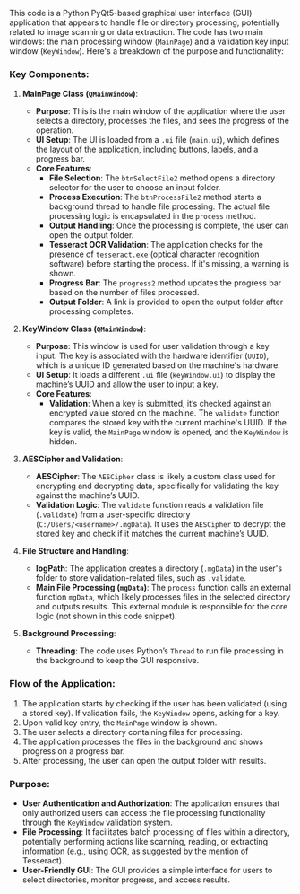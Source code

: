 This code is a Python PyQt5-based graphical user interface (GUI) application that appears to handle file or directory processing, potentially related to image scanning or data extraction. The code has two main windows: the main processing window (`MainPage`) and a validation key input window (`KeyWindow`). Here's a breakdown of the purpose and functionality:

### Key Components:

1. **MainPage Class (`QMainWindow`)**:
    - **Purpose**: This is the main window of the application where the user selects a directory, processes the files, and sees the progress of the operation.
    - **UI Setup**: The UI is loaded from a `.ui` file (`main.ui`), which defines the layout of the application, including buttons, labels, and a progress bar.
    - **Core Features**:
      - **File Selection**: The `btnSelectFile2` method opens a directory selector for the user to choose an input folder.
      - **Process Execution**: The `btnProcessFile2` method starts a background thread to handle file processing. The actual file processing logic is encapsulated in the `process` method.
      - **Output Handling**: Once the processing is complete, the user can open the output folder.
      - **Tesseract OCR Validation**: The application checks for the presence of `tesseract.exe` (optical character recognition software) before starting the process. If it's missing, a warning is shown.
      - **Progress Bar**: The `progress2` method updates the progress bar based on the number of files processed.
      - **Output Folder**: A link is provided to open the output folder after processing completes.

2. **KeyWindow Class (`QMainWindow`)**:
    - **Purpose**: This window is used for user validation through a key input. The key is associated with the hardware identifier (`UUID`), which is a unique ID generated based on the machine's hardware.
    - **UI Setup**: It loads a different `.ui` file (`keyWindow.ui`) to display the machine’s UUID and allow the user to input a key.
    - **Core Features**:
      - **Validation**: When a key is submitted, it’s checked against an encrypted value stored on the machine. The `validate` function compares the stored key with the current machine's UUID. If the key is valid, the `MainPage` window is opened, and the `KeyWindow` is hidden.

3. **AESCipher and Validation**:
    - **AESCipher**: The `AESCipher` class is likely a custom class used for encrypting and decrypting data, specifically for validating the key against the machine’s UUID.
    - **Validation Logic**: The `validate` function reads a validation file (`.validate`) from a user-specific directory (`C:/Users/<username>/.mgData`). It uses the `AESCipher` to decrypt the stored key and check if it matches the current machine’s UUID.

4. **File Structure and Handling**:
    - **logPath**: The application creates a directory (`.mgData`) in the user's folder to store validation-related files, such as `.validate`.
    - **Main File Processing (`mgData`)**: The `process` function calls an external function `mgData`, which likely processes files in the selected directory and outputs results. This external module is responsible for the core logic (not shown in this code snippet).

5. **Background Processing**:
    - **Threading**: The code uses Python’s `Thread` to run file processing in the background to keep the GUI responsive.

### Flow of the Application:
1. The application starts by checking if the user has been validated (using a stored key). If validation fails, the `KeyWindow` opens, asking for a key.
2. Upon valid key entry, the `MainPage` window is shown.
3. The user selects a directory containing files for processing.
4. The application processes the files in the background and shows progress on a progress bar.
5. After processing, the user can open the output folder with results.

### Purpose:
- **User Authentication and Authorization**: The application ensures that only authorized users can access the file processing functionality through the `KeyWindow` validation system.
- **File Processing**: It facilitates batch processing of files within a directory, potentially performing actions like scanning, reading, or extracting information (e.g., using OCR, as suggested by the mention of Tesseract).
- **User-Friendly GUI**: The GUI provides a simple interface for users to select directories, monitor progress, and access results.
